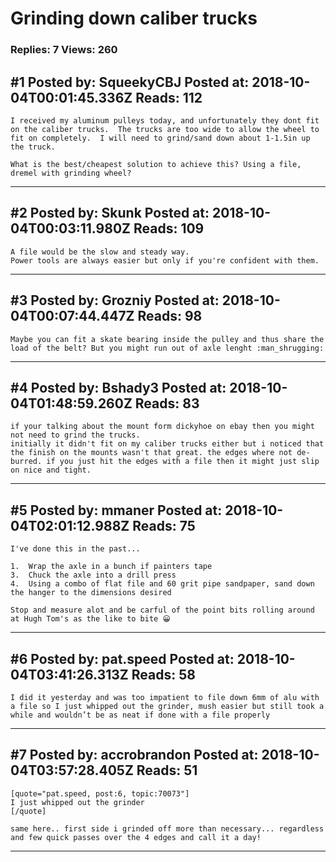 # Grinding down caliber trucks

### Replies: 7 Views: 260

## \#1 Posted by: SqueekyCBJ Posted at: 2018-10-04T00:01:45.336Z Reads: 112

```
I received my aluminum pulleys today, and unfortunately they dont fit on the caliber trucks.  The trucks are too wide to allow the wheel to fit on completely.  I will need to grind/sand down about 1-1.5in up the truck.

What is the best/cheapest solution to achieve this? Using a file, dremel with grinding wheel?
```

---
## \#2 Posted by: Skunk Posted at: 2018-10-04T00:03:11.980Z Reads: 109

```
A file would be the slow and steady way.
Power tools are always easier but only if you're confident with them.
```

---
## \#3 Posted by: Grozniy Posted at: 2018-10-04T00:07:44.447Z Reads: 98

```
Maybe you can fit a skate bearing inside the pulley and thus share the load of the belt? But you might run out of axle lenght :man_shrugging:
```

---
## \#4 Posted by: Bshady3 Posted at: 2018-10-04T01:48:59.260Z Reads: 83

```
if your talking about the mount form dickyhoe on ebay then you might not need to grind the trucks. 
initially it didn't fit on my caliber trucks either but i noticed that the finish on the mounts wasn't that great. the edges where not de-burred. if you just hit the edges with a file then it might just slip on nice and tight.
```

---
## \#5 Posted by: mmaner Posted at: 2018-10-04T02:01:12.988Z Reads: 75

```
I've done this in the past...

1.  Wrap the axle in a bunch if painters tape
3.  Chuck the axle into a drill press
4.  Using a combo of flat file and 60 grit pipe sandpaper, sand down the hanger to the dimensions desired

Stop and measure alot and be carful of the point bits rolling around at Hugh Tom's as the like to bite 😀
```

---
## \#6 Posted by: pat.speed Posted at: 2018-10-04T03:41:26.313Z Reads: 58

```
I did it yesterday and was too impatient to file down 6mm of alu with a file so I just whipped out the grinder, mush easier but still took a while and wouldn’t be as neat if done with a file properly
```

---
## \#7 Posted by: accrobrandon Posted at: 2018-10-04T03:57:28.405Z Reads: 51

```
[quote="pat.speed, post:6, topic:70073"]
I just whipped out the grinder
[/quote]

same here.. first side i grinded off more than necessary... regardless and few quick passes over the 4 edges and call it a day!
```

---
